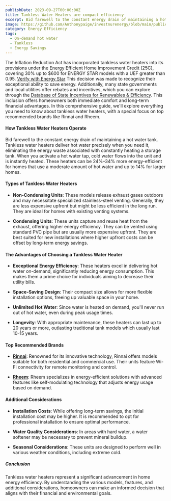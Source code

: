 ```yaml
---
publishDate: 2023-09-27T00:00:00Z
title: Tankless Water Heaters are compact efficiency 
excerpt: Bid farewell to the constant energy drain of maintaining a hot water tank. Tankless water heaters deliver hot water precisely when you need it,
image: https://github.com/Anthonypaige/investnurenergy/blob/main/public/images/cover-art/WTR-3-cover-art.png?raw=true
category: Energy Efficiency
tags:
  - On-demand hot water 
  - Tankless
  - Energy Savings
---
```


The Inflation Reduction Act has incorporated tankless water heaters into its provisions under the Energy Efficient Home Improvement Credit (25C), covering 30% up to $600 for ENERGY STAR models with a UEF greater than 0.95. [Verify with Energy Star](EnergyStar.gov) This decision was made to recognize their exceptional ability to save energy. Additionally, many state governments and local utilities offer rebates and incentives, which you can explore through the [Database of State Incentives for Renewables & Efficiency](DSIRE.org). This inclusion offers homeowners both immediate comfort and long-term financial advantages. In this comprehensive guide, we'll explore everything you need to know about tankless water heaters, with a special focus on top recommended brands like Rinnai and Rheem.

#### **How Tankless Water Heaters Operate**

Bid farewell to the constant energy drain of maintaining a hot water tank. Tankless water heaters deliver hot water precisely when you need it, eliminating the energy waste associated with constantly heating a storage tank. When you activate a hot water tap, cold water flows into the unit and is instantly heated. These heaters can be 24%–34% more energy-efficient for homes that use a moderate amount of hot water and up to 14% for larger homes.

#### **Types of Tankless Water Heaters**

- **Non-Condensing Units**: These models release exhaust gases outdoors and may necessitate specialized stainless-steel venting. Generally, they are less expensive upfront but might be less efficient in the long run. They are ideal for homes with existing venting systems.

- **Condensing Units**: These units capture and reuse heat from the exhaust, offering higher energy efficiency. They can be vented using standard PVC pipe but are usually more expensive upfront. They are best suited for new installations where higher upfront costs can be offset by long-term energy savings.

#### **The Advantages of Choosing a Tankless Water Heater**

- **Exceptional Energy Efficiency**: These heaters excel in delivering hot water on-demand, significantly reducing energy consumption. This makes them a prime choice for individuals aiming to decrease their utility bills.

- **Space-Saving Design**: Their compact size allows for more flexible installation options, freeing up valuable space in your home.

- **Unlimited Hot Water**: Since water is heated on demand, you'll never run out of hot water, even during peak usage times.

- **Longevity**: With appropriate maintenance, these heaters can last up to 20 years or more, outlasting traditional tank models which usually last 10-15 years.

#### **Top Recommended Brands**

- [**Rinnai**](https://www.rinnai.us/): Renowned for its innovative technology, Rinnai offers models suitable for both residential and commercial use. Their units feature Wi-Fi connectivity for remote monitoring and control.

- [**Rheem**](https://www.rheem.com/): Rheem specializes in energy-efficient solutions with advanced features like self-modulating technology that adjusts energy usage based on demand.

#### **Additional Considerations**

- **Installation Costs**: While offering long-term savings, the initial installation cost may be higher. It is recommended to opt for professional installation to ensure optimal performance.

- **Water Quality Considerations**: In areas with hard water, a water softener may be necessary to prevent mineral buildup.

- **Seasonal Considerations**: These units are designed to perform well in various weather conditions, including extreme cold.

##### **Conclusion**

Tankless water heaters represent a significant advancement in home energy efficiency. By understanding the various models, features, and additional considerations, homeowners can make an informed decision that aligns with their financial and environmental goals.
